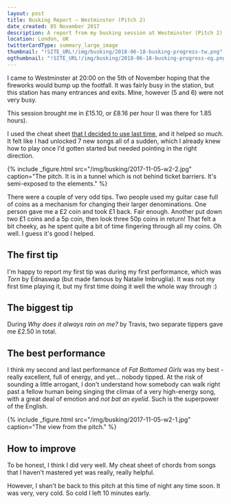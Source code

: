 ```yaml
---
layout: post
title: Busking Report – Westminster (Pitch 2)
date_created: 05 November 2017
description: A report from my busking session at Westminster (Pitch 2) on the 5th of November!
location: London, UK
twitterCardType: summary_large_image
thumbnail: "!SITE_URL!/img/busking/2018-06-18-busking-progress-tw.png"
ogthumbnail: "!SITE_URL!/img/busking/2018-06-18-busking-progress-og.png"
---
```


I came to Westminster at 20:00 on the 5th of November hoping that the fireworks would bump up the footfall. It was fairly busy in the station, but this station has many entrances and exits. Mine, however (5 and 6) were not very busy.

This session brought me in £15.10, or £8.16 per hour (I was there for 1.85 hours).

I used the cheat sheet [that I decided to use last time](/busking/2017-11-04-tottenham-court-road), and it helped _so much_. It felt like I had unlocked 7 new songs all of a sudden, which I already knew how to play once I'd gotten started but needed pointing in the right direction.

{% include _figure.html src="/img/busking/2017-11-05-w2-2.jpg" caption="The pitch. It is in a tunnel which is not behind ticket barriers. It's semi-exposed to the elements." %}

There were a couple of very odd tips. Two people used my guitar case full of coins as a mechanism for changing their larger denominations. One person gave me a £2 coin and took £1 back. Fair enough. Another put down two £1 coins and a 5p coin, then look three 50p coins in return! That felt a bit cheeky, as he spent quite a bit of time fingering through all my coins. Oh well. I guess it's good I helped.

## The first tip

I'm happy to report my first tip was during my first performance, which was _Torn_ by Ednaswap (but made famous by Natalie Imbruglia). It was not my first time playing it, but my first time doing it well the whole way through :)

## The biggest tip

During _Why does it always rain on me?_ by Travis, two separate tippers gave me £2.50 in total.

## The best performance

I think my second and last performance of _Fat Bottomed Girls_ was my best - really excellent, full of energy, and yet... nobody tipped. At the risk of sounding a little arrogant, I don't understand how somebody can walk right past a fellow human being singing the climax of a very high-energy song, with a great deal of emotion and _not bat an eyelid_. Such is the superpower of the English.

{% include _figure.html src="/img/busking/2017-11-05-w2-1.jpg" caption="The view from the pitch." %}

## How to improve

To be honest, I think I did very well. My cheat sheet of chords from songs that I haven't mastered yet was really, really helpful.

However, I shan't be back to this pitch at this time of night any time soon. It was very, very cold. So cold I left 10 minutes early.

